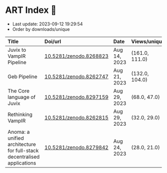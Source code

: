 # ART Index :seedling:

- Last update: 2023-09-12 19:29:54
- Order by downloads/unique

| Title                                                                   | Doi/url                                                     | Date         | Views/unique   | Downloads/unique   |
|:------------------------------------------------------------------------|:------------------------------------------------------------|:-------------|:---------------|:-------------------|
| Juvix to VampIR Pipeline                                                | [10.5281/zenodo.8268823](https://zenodo.org/record/8268823) | Aug 14, 2023 | (161.0, 111.0) | (133.0, 97.0)      |
| Geb Pipeline                                                            | [10.5281/zenodo.8262747](https://zenodo.org/record/8262747) | Aug 21, 2023 | (132.0, 104.0) | (103.0, 90.0)      |
| The Core language of Juvix                                              | [10.5281/zenodo.8297159](https://zenodo.org/record/8297159) | Aug 29, 2023 | (68.0, 47.0)   | (64.0, 43.0)       |
| Rethinking VampIR                                                       | [10.5281/zenodo.8262815](https://zenodo.org/record/8262815) | Aug 29, 2023 | (32.0, 29.0)   | (25.0, 25.0)       |
| Anoma: a unified architecture for full-stack decentralised applications | [10.5281/zenodo.8279842](https://zenodo.org/record/8279842) | Aug 24, 2023 | (28.0, 21.0)   | (24.0, 18.0)       |